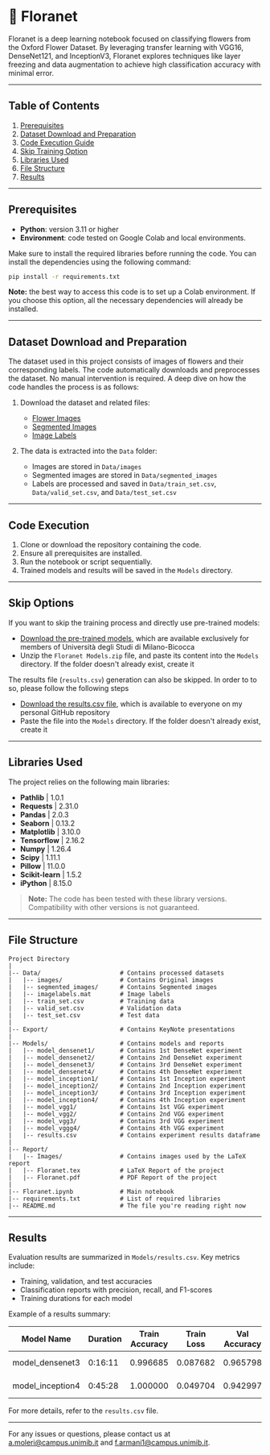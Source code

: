 # 🌸 Floranet


Floranet is a deep learning notebook focused on classifying flowers from the Oxford Flower Dataset. By leveraging 
transfer learning with VGG16, DenseNet121, and InceptionV3, Floranet explores techniques like layer freezing and data 
augmentation to achieve high classification accuracy with minimal error. 

---

## Table of Contents

1. [Prerequisites](#prerequisites)
2. [Dataset Download and Preparation](#dataset-download-and-preparation)
3. [Code Execution Guide](#code-execution-guide)
4. [Skip Training Option](#skip-training-option)
5. [Libraries Used](#libraries-used)
6. [File Structure](#file-structure)
7. [Results](#results)

---

## Prerequisites

- **Python**: version 3.11 or higher
- **Environment**: code tested on Google Colab and local environments.

Make sure to install the required libraries before running the code. You can install the dependencies using the following command:

```bash
pip install -r requirements.txt
```

**Note:** the best way to access this code is to set up a Colab environment. If you choose this option, all the 
necessary dependencies will already be installed.

---

## Dataset Download and Preparation

The dataset used in this project consists of images of flowers and their corresponding labels. The code automatically 
downloads and preprocesses the dataset. No manual intervention is required. A deep dive on how the code handles the
process is as follows:

1. Download the dataset and related files:
    - [Flower Images](https://www.robots.ox.ac.uk/~vgg/data/flowers/102/102flowers.tgz)
    - [Segmented Images](https://www.robots.ox.ac.uk/~vgg/data/flowers/102/102segmentations.tgz)
    - [Image Labels](https://www.robots.ox.ac.uk/~vgg/data/flowers/102/imagelabels.mat)

2. The data is extracted into the `Data` folder:
    - Images are stored in `Data/images`
    - Segmented images are stored in `Data/segmented_images`
    - Labels are processed and saved in `Data/train_set.csv`, `Data/valid_set.csv`, and `Data/test_set.csv`

---

## Code Execution

1. Clone or download the repository containing the code.
2. Ensure all prerequisites are installed.
3. Run the notebook or script sequentially.
4. Trained models and results will be saved in the `Models` directory.

---

## Skip Options

If you want to skip the training process and directly use pre-trained models:
- [Download the pre-trained models](https://drive.google.com/file/d/13Vy6ADjVWiDwFA8tuon6MI7cLiuunOfe/view?usp=share_link), 
which are available exclusively for members of Università degli Studi di Milano-Bicocca
- Unzip the `Floranet Models.zip` file, and paste its content into the `Models` directory. If the folder doesn't already exist, create it

The results file (`results.csv`) generation can also be skipped. In order to to so, please follow the following steps

- [Download the results.csv file](https://github.com/andreamoleri/Floranet/blob/main/Models/results.csv), which is available
to everyone on my personal GitHub repository
- Paste the file into the `Models` directory. If the folder doesn't already exist, create it
---

## Libraries Used

The project relies on the following main libraries:

- **Pathlib** | 1.0.1
- **Requests** | 2.31.0
- **Pandas** | 2.0.3
- **Seaborn** | 0.13.2
- **Matplotlib** | 3.10.0
- **Tensorflow** | 2.16.2
- **Numpy** | 1.26.4
- **Scipy** | 1.11.1
- **Pillow** | 11.0.0
- **Scikit-learn** | 1.5.2
- **iPython** | 8.15.0

> **Note:** The code has been tested with these library versions. Compatibility with other versions is not guaranteed.

---

## File Structure

```
Project Directory
|
|-- Data/                      # Contains processed datasets
|   |-- images/                # Contains Original images
|   |-- segmented_images/      # Contains Segmented images
|   |-- imagelabels.mat        # Image labels
|   |-- train_set.csv          # Training data
|   |-- valid_set.csv          # Validation data
|   |-- test_set.csv           # Test data
|
|-- Export/                    # Contains KeyNote presentations
|
|-- Models/                    # Contains models and reports
|   |-- model_densenet1/       # Contains 1st DenseNet experiment
|   |-- model_densenet2/       # Contains 2nd DenseNet experiment
|   |-- model_densenet3/       # Contains 3rd DenseNet experiment
|   |-- model_densenet4/       # Contains 4th DenseNet experiment
|   |-- model_inception1/      # Contains 1st Inception experiment
|   |-- model_inception2/      # Contains 2nd Inception experiment
|   |-- model_inception3/      # Contains 3rd Inception experiment
|   |-- model_inception4/      # Contains 4th Inception experiment 
|   |-- model_vgg1/            # Contains 1st VGG experiment
|   |-- model_vgg2/            # Contains 2nd VGG experiment
|   |-- model_vgg3/            # Contains 3rd VGG experiment
|   |-- model_vggg4/           # Contains 4th VGG experiment 
|   |-- results.csv            # Contains experiment results dataframe
|
|-- Report/
|   |-- Images/                # Contains images used by the LaTeX report
|   |-- Floranet.tex           # LaTeX Report of the project
|   |-- Floranet.pdf           # PDF Report of the project
|
|-- Floranet.ipynb             # Main notebook
|-- requirements.txt           # List of required libraries
|-- README.md                  # The file you're reading right now
```

---

## Results

Evaluation results are summarized in `Models/results.csv`. Key metrics include:

- Training, validation, and test accuracies
- Classification reports with precision, recall, and F1-scores
- Training durations for each model

Example of a results summary:

| Model Name       | Duration | Train Accuracy | Train Loss | Val Accuracy | Val Loss | Test Accuracy | Test Loss | Predictions             | 
|------------------|----------|----------------|------------|--------------|----------|---------------|-----------|-------------------------|
| model_densenet3  | 0:16:11  | 0.996685       | 0.087682   | 0.965798     | 0.219276 | 0.969894      | 0.221566  | [52 46  4 ... 15 37 78] |
| model_inception4 | 0:45:28  | 1.000000       | 0.049704   | 0.942997     | 0.301577 | 0.941416      | 0.282513  | [52 46  4 ... 15 37 78] |

For more details, refer to the `results.csv` file.

---

For any issues or questions, please contact us at a.moleri@campus.unimib.it and f.armani1@campus.unimib.it.
